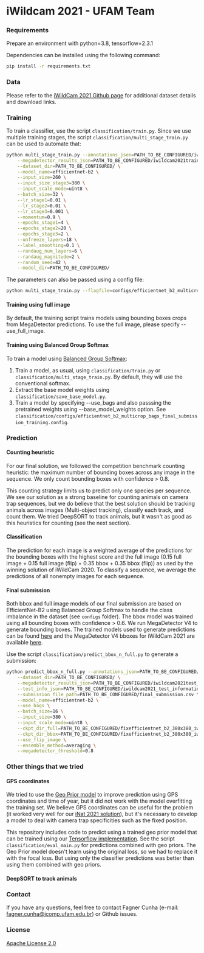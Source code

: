 # iWildcam 2021 - UFAM Team

### Requirements

Prepare an environment with python=3.8, tensorflow=2.3.1

Dependencies can be installed using the following command:
```bash
pip install -r requirements.txt
```

### Data

Please refer to the [iWildCam 2021 Github page](https://github.com/visipedia/iwildcam_comp) for additional dataset details and download links.

### Training

To train a classifier, use the script `classification/train.py`. Since we use multiple training stages, the script `classification/multi_stage_train.py` can be used to automate that:
```bash
python multi_stage_train.py --annotations_json=PATH_TO_BE_CONFIGURED/iwildcam2021_train_annotations.json \
    --megadetector_results_json=PATH_TO_BE_CONFIGURED/iwildcam2021train_originalimage_megadetector_v4.1_results_parsed.json \
    --dataset_dir=PATH_TO_BE_CONFIGURED/ \
    --model_name=efficientnet-b2 \
    --input_size=260 \
    --input_size_stage3=380 \
    --input_scale_mode=uint8 \
    --batch_size=32 \
    --lr_stage1=0.01 \
    --lr_stage2=0.01 \
    --lr_stage3=0.001 \
    --momentum=0.9 \
    --epochs_stage1=4 \
    --epochs_stage2=20 \
    --epochs_stage3=2 \
    --unfreeze_layers=18 \
    --label_smoothing=0.1 \
    --randaug_num_layers=6 \
    --randaug_magnitude=2 \
    --random_seed=42 \
    --model_dir=PATH_TO_BE_CONFIGURED/
```

The parameters can also be passed using a config file:
```bash
python multi_stage_train.py --flagfile=configs/efficientnet_b2_multicrop_bags_final_submission_training.config
```

#### Training using full image

By default, the training script trains models using bounding boxes crops from MegaDetector predictions. To use the full image, please specify --use_full_image.

#### Training using Balanced Group Softmax

To train a model using [Balanced Group Softmax](https://arxiv.org/abs/2006.10408):

1. Train a model, as usual, using `classification/train.py` or `classification/multi_stage_train.py`. By default, they will use the conventional softmax.
1. Extract the base model weights using `classification/save_base_model.py`.
1. Train a model by specifying --use_bags and also passsing the pretrained weights using --base_model_weights option. See `classification/configs/efficientnet_b2_multicrop_bags_final_submission_training.config`.

### Prediction

#### Counting heuristic

For our final solution, we followed the competition benchmark counting heuristic: the maximum number of bounding boxes across any image in the sequence. We only count bounding boxes with confidence > 0.8.

This counting strategy limits us to predict only one species per sequence. We see our solution as a strong baseline for counting animals on camera trap sequences, but we do believe that the best solution should be tracking animals across images (Multi-object tracking), classify each track, and count them. We tried DeepSORT to track animals, but it wasn't as good as this heuristics for counting (see the next section).

#### Classification

The prediction for each image is a weighted average of the predictions for the bounding boxes with the highest score and the full image (0.15 full image + 0.15 full image (flip) + 0.35 bbox + 0.35 bbox (flip)) as used by the winning solution of iWildCam 2020. To classify a sequence, we average the predictions of all nonempty images for each sequence.

#### Final submission

Both bbox and full image models of our final submission are based on EfficientNet-B2 using Balanced Group Softmax to handle the class imbalance in the dataset (see `configs` folder). The bbox model was trained using all bounding boxes with confidence > 0.6. We run MegaDetector V4 to generate bounding boxes. The trained models used to generate predictions can be found [here]() and the MegaDetector V4 bboxes for iWildCam 2021 are available [here]().

Use the script `classification/predict_bbox_n_full.py` to generate a submission:
```bash
python predict_bbox_n_full.py --annotations_json=PATH_TO_BE_CONFIGURED/iwildcam2021_train_annotations.json \
    --dataset_dir=PATH_TO_BE_CONFIGURED/ \
    --megadetector_results_json=PATH_TO_BE_CONFIGURED/iwildcam2021test_originalimage_megadetector_v4.1_results_parsed.json \
    --test_info_json=PATH_TO_BE_CONFIGURED/iwildcam2021_test_information.json \
    --submission_file_path=PATH_TO_BE_CONFIGURED/final_submission.csv \
    --model_name=efficientnet-b2 \
    --use_bags \
    --batch_size=16 \
    --input_size=380 \
    --input_scale_mode=uint8 \
    --ckpt_dir_full=PATH_TO_BE_CONFIGURED/fixefficientnet_b2_380x380_iwildcam_fulltrain_mdv4_fullimage_16mai_bags_mltstg/ \
    --ckpt_dir_bbox=PATH_TO_BE_CONFIGURED/fixefficientnet_b2_380x380_iwildcam_fulltrain_mdv4_multicrop_26mai_bags_mltstg/ \
    --use_flip_image \
    --ensemble_method=averaging \
    --megadetector_threshold=0.8
```

### Other things that we tried

#### GPS coordinates

We tried to use the [Geo Prior model](https://arxiv.org/abs/1906.05272) to improve prediction using GPS coordinates and time of year, but it did not work with the model overfitting the training set. We believe GPS coordinates can be useful for the problem (it worked very well for our [iNat 2021 solution](https://github.com/alcunha/inat2021ufam)), but it's necessary to develop a model to deal with camera trap specificities such as the fixed position.

This repository includes code to predict using a trained geo prior model that can be trained using our [Tensorflow implementation](https://github.com/alcunha/geo_prior_tf/). See the script `classification/eval_main.py` for predictions combined with geo priors. The Geo Prior model doesn't learn using the original loss, so we had to replace it with the focal loss. But using only the classifier predictions was better than using them combined with geo priors.

#### DeepSORT to track animals

### Contact

If you have any questions, feel free to contact Fagner Cunha (e-mail: fagner.cunha@icomp.ufam.edu.br) or Github issues. 

### License

[Apache License 2.0](LICENSE)